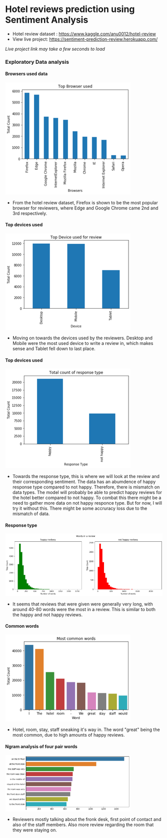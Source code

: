 # Hotel reviews prediction using Sentiment Analysis

- Hotel review dataset : https://www.kaggle.com/anu0012/hotel-review
- View live project: https://sentiment-prediction-review.herokuapp.com/

*Live project link may take a few seconds to load*

### Exploratory Data analysis

#### Browsers used data

<img src="images/top_broswers_used.png" width="400">

- From the hotel review dataset, Firefox is shown to be the most popular browser for reviewers, where Edge and Google Chrome came 2nd and 3rd respectively.

#### Top devices used

<img src="images/top_device_used.png" width="400">

- Moving on towards the devices used by the reviewers. Desktop and Mobile were the most used device to write a review in, which makes sense and Tablet fell down to last place.

#### Top devices used

<img src="images/total_count_response_type.png" width="400">

- Towards the response type, this is where we will look at the review and their corresponding sentiment. The data has an abumdence of happy response type compared to not happy. Therefore, there is mismatch on data types. The model will probably be able to predict happy reviews for the hotel better compared to 
not happy. To combat this there might be a need to gather more data on not happy responce type. But for now, I will try it without this. There might be some accruracy loss due to the mismatch of data.

#### Response type

<img src="images/Words in a review.png" width="800">

- It seems that reviews that were given were generally very long, with around 40-80 words were the most in a review. This is similar to both the happy and not happy reviews.

#### Common words

<img src="images/most_common_words.png" width="400">

- Hotel, room, stay, staff sneaking it's way in. The word "great" being the most common, due to high amounts of happy reviews.


#### Ngram analysis of four pair words

<img src="images/n-gram_analysis.png" width="400">

- Reviewers mostly talking about the fronk desk, first point of contact and also of the staff members. Also more review regarding the room that they were staying on. 
